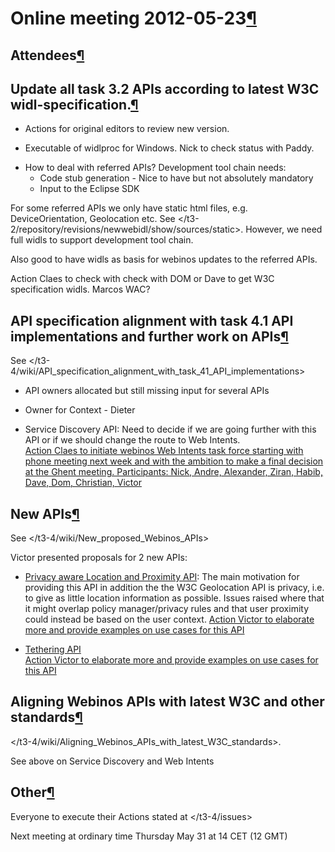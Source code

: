 Online meeting 2012-05-23[¶](#Online-meeting-2012-05-23)
========================================================

Attendees[¶](#Attendees)
------------------------

Update all task 3.2 APIs according to latest W3C widl-specification.[¶](#Update-all-task-32-APIs-according-to-latest-W3C-widl-specification)
--------------------------------------------------------------------------------------------------------------------------------------------

-   Actions for original editors to review new version.

<!-- -->

-   Executable of widlproc for Windows. Nick to check status with Paddy.

<!-- -->

-   How to deal with referred APIs? Development tool chain needs:
    -   Code stub generation - Nice to have but not absolutely mandatory
    -   Input to the Eclipse SDK

For some referred APIs we only have static html files, e.g.
DeviceOrientation, Geolocation etc. See
</t3-2/repository/revisions/newwebidl/show/sources/static>.
However, we need full widls to support development tool chain.

Also good to have widls as basis for webinos updates to the referred
APIs.

Action Claes to check with check with DOM or Dave to get W3C
specification widls. Marcos WAC?

API specification alignment with task 4.1 API implementations and further work on APIs[¶](#API-specification-alignment-with-task-41-API-implementations-and-further-work-on-APIs)
---------------------------------------------------------------------------------------------------------------------------------------------------------------------------------

See
</t3-4/wiki/API_specification_alignment_with_task_41_API_implementations>

-   API owners allocated but still missing input for several APIs

<!-- -->

-   Owner for Context - Dieter

<!-- -->

-   Service Discovery API: Need to decide if we are going further with
    this API or if we should change the route to Web Intents.\
    [Action Claes to initiate webinos Web Intents task force starting
    with phone meeting next week and with the ambition to make a final
    decision at the Ghent meeting. Participants: Nick, Andre, Alexander,
    Ziran, Habib, Dave, Dom, Christian,
    Victor](http://dev.webinos.org/redmine/issues/895)

New APIs[¶](#New-APIs)
----------------------

See
</t3-4/wiki/New_proposed_Webinos_APIs>

Victor presented proposals for 2 new APIs:

-   [Privacy aware Location and Proximity
    API](/t3-4/wiki/New_proposed_Webinos_APIs#Privacy-aware-Location-and-Proximity-API):
    The main motivation for providing this API in addition the the W3C
    Geolocation API is privacy, i.e. to give as little location
    information as possible. Issues raised where that it might overlap
    policy manager/privacy rules and that user proximity could instead
    be based on the user context. [Action Victor to elaborate more and
    provide examples on use cases for this
    API](http://dev.webinos.org/redmine/issues/896)

<!-- -->

-   [Tethering
    API](/t3-4/wiki/New_proposed_Webinos_APIs#Tethering-API)\
    [Action Victor to elaborate more and provide examples on use cases
    for this API](http://dev.webinos.org/redmine/issues/897)

Aligning Webinos APIs with latest W3C and other standards[¶](#Aligning-Webinos-APIs-with-latest-W3C-and-other-standards)
------------------------------------------------------------------------------------------------------------------------

</t3-4/wiki/Aligning_Webinos_APIs_with_latest_W3C_standards>.

See above on Service Discovery and Web Intents

Other[¶](#Other)
----------------

Everyone to execute their Actions stated at
</t3-4/issues>

Next meeting at ordinary time Thursday May 31 at 14 CET (12 GMT)


